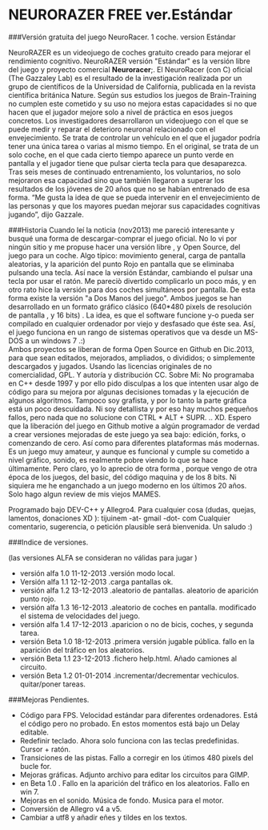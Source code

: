 NEURORAZER FREE ver.Estándar
=============================

###Versión gratuita del juego NeuroRacer. 1 coche. version Estándar

NeuroRAZER es un videojuego de coches gratuito creado para mejorar el rendimiento cognitivo. NeuroRAZER versión "Estándar" es la versión libre del juego y proyecto comercial **Neuroracer**;. El NeuroRacer (con C) oficial (The Gazzaley Lab) es el resultado de la investigación realizada por un grupo de científicos de la Universidad de California, publicada en la revista científica británica Nature.  Según sus estudios los juegos de Brain-Training no cumplen este cometido y su uso no mejora estas capacidades si no que hacen que el jugador mejore solo a nivel de práctica en esos juegos concretos.
Los investigadores desarrollaron un videojuego con el que se puede medir y reparar el deterioro neuronal relacionado con el envejecimiento. Se trata de controlar un vehículo en el que el jugador podría tener una única tarea o varias al mismo tiempo. En el original, se trata de un solo coche, en el que cada cierto tiempo aparece un punto verde en pantalla y el jugador tiene que pulsar cierta tecla para que desaparezca. 
Tras seis meses de continuado entrenamiento, los voluntarios, no solo mejoraron esa capacidad sino que también llegaron a superar los resultados de los jóvenes de 20 años que no se habían entrenado de esa forma. “Me gusta la idea de que se pueda intervenir en el envejecimiento de las personas y que los mayores puedan mejorar sus capacidades cognitivas jugando”, dijo Gazzale.


###Historia
Cuando leí la noticia (nov2013) me pareció interesante y busqué una forma de descargar-comprar el juego oficial. No lo vi por ningún sitio y me propuse hacer una versión libre , y Open Source, del juego para un coche. Algo típico: movimiento general, carga de pantalla aleatorias, y la aparición del punto Rojo en pantalla que se eliminaba pulsando una tecla. Así nace la versión Estándar, cambiando el pulsar una tecla por usar el ratón. Me pareciò divertido complicarlo un poco más, y en otro rato hice la versión para dos coches simultáneos por pantalla. De esta forma existe la versión "a Dos Manos del juego". Ambos juegos se han desarrollado en un formato gráfico clásico (640*480 pixels de resolución de pantalla , y 16 bits) . La idea, es que el software funcione y-o pueda ser compilado en cualquier ordenador por viejo y desfasado que éste sea. Así, el juego funciona en un rango de sistemas operativos que va desde un MS-DOS a un windows 7 .:)  
Ambos proyectos se liberan de forma Open Source en Github en Dic.2013, para que sean editados, mejorados, ampliados, o divididos; o simplemente descargados y jugados. Usando las licencias originales de no comercialidad, GPL. Y autoría y distribución CC. 
Sobre Mi: No programaba en C++ desde 1997 y por ello pido disculpas a los que intenten usar algo de código para su mejora por algunas decisiones tomadas y la ejecución de algunos algoritmos. Tampoco soy grafista, y por lo tanto la parte gráfica está un poco descuidada. Ni soy detallista y por eso hay muchos pequeños fallos, pero nada que no solucione con CTRL * ALT + SUPR. .. XD.  Espero que la liberación del juego en Github motive a algún programador de verdad a crear versiones mejoradas de este juego ya sea bajo: edición, forks, o comenzando de cero. Así como para diferentes plataformas más modernas. 
Es un juego muy amateur, y aunque es funcional y cumple su cometido a nivel gráfico, sonido, es realmente pobre viendo lo que se hace últimamente. Pero claro, yo lo aprecio de otra forma , porque vengo de otra época de los juegos, del basic, del código maquina y de los 8 bits. Ni siquiera me he enganchado a un juego moderno en los últimos 20 años. Solo hago algun review de mis viejos MAMES.

Programado bajo DEV-C++ y Allegro4. 
Para cualquier cosa (dudas, quejas, lamentos, donaciones XD ): tijuinem -at- gmail -dot- com Cualquier comentario, sugerencia, o petición plausible será bienvenida.  Un saludo :)


###Indice de versiones.

(las versiones ALFA se consideran no válidas para jugar )
* versión alfa 1.0 11-12-2013 .versión modo local. 
* Versión alfa 1.1 12-12-2013 .carga pantallas ok.
* versión alfa 1.2 13-12-2013 .aleatorio de pantallas. aleatorio de aparición punto rojo.
* versión alfa 1.3 16-12-2013 .aleatorio de coches en pantalla. modificado el sistema de velocidades del juego.
* versión alfa 1.4 17-12-2013 .aparicion o no de bicis, coches, y segunda tarea.
* versión Beta 1.0 18-12-2013 .primera versión jugable pública. fallo en la aparición del tráfico en los aleatorios.
* versión Beta 1.1 23-12-2013 .fichero help.html. Añado camiones al circuito.
* versión Beta 1.2 01-01-2014 .incrementar/decrementar vechiculos. quitar/poner tareas.

###Mejoras Pendientes.

* Código para FPS. Velocidad estándar para diferentes ordenadores. Está el código pero no probado. En estos momentos está bajo un Delay editable. 
* Redefinir teclado. Ahora solo funciona con las teclas predefinidas. Cursor + ratón.
* Transiciones de las pistas. Fallo a corregir en los útimos 480 pixels del bucle for.
* Mejoras gráficas. Adjunto archivo para editar los circuitos para GIMP.
* en Beta 1.0 . Fallo en la aparición del tráfico en los aleatorios. Fallo en win 7.
* Mejoras en el sonido. Música de fondo. Musica para el motor. 
* Conversión de Allegro v4 a v5. 
* Cambiar a utf8 y añadir eñes y tildes en los textos.

